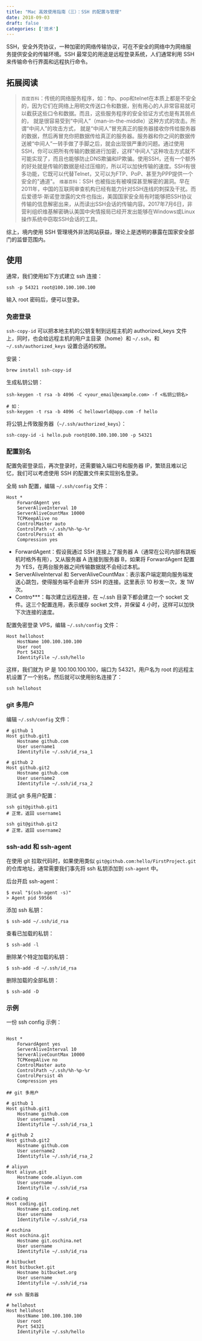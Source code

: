 ```yaml
---
title: "Mac 高效使用指南（三）：SSH 的配置与管理"
date: 2018-09-03
draft: false
categories: ['技术']
---
```


SSH，安全外壳协议，一种加密的网络传输协议，可在不安全的网络中为网络服务提供安全的传输环境。SSH 最常见的用途是远程登录系统，人们通常利用 SSH 来传输命令行界面和远程执行命令。

## 拓展阅读

> `百度百科`：传统的网络服务程序，如：ftp、pop和telnet在本质上都是不安全的，因为它们在网络上用明文传送口令和数据，别有用心的人非常容易就可以截获这些口令和数据。而且，这些服务程序的安全验证方式也是有其弱点的， 就是很容易受到“中间人”（man-in-the-middle）这种方式的攻击。所谓“中间人”的攻击方式， 就是“中间人”冒充真正的服务器接收你传给服务器的数据，然后再冒充你把数据传给真正的服务器。服务器和你之间的数据传送被“中间人”一转手做了手脚之后，就会出现很严重的问题。通过使用SSH，你可以把所有传输的数据进行加密，这样"中间人"这种攻击方式就不可能实现了，而且也能够防止DNS欺骗和IP欺骗。使用SSH，还有一个额外的好处就是传输的数据是经过压缩的，所以可以加快传输的速度。SSH有很多功能，它既可以代替Telnet，又可以为FTP、PoP、甚至为PPP提供一个安全的"通道"。
>`维基百科`：SSH 也被指出有被嗅探甚至解密的漏洞。早在2011年，中国的互联网审查机构已经有能力针对SSH连线的刺探及干扰。而后爱德华·斯诺登泄露的文件也指出，美国国家安全局有时能够把SSH协议传输的信息解密出来，从而读出SSH会话的传输内容。2017年7月6日，非营利组织维基解密确认美国中央情报局已经开发出能够在Windows或Linux操作系统中窃取SSH会话的工具。

综上，境内使用 SSH 管理境外非法网站获益，理论上是透明的暴露在国家安全部门的监督范围内。

## 使用

通常，我们使用如下方式建立 ssh 连接：

```
ssh -p 54321 root@100.100.100.100
```

输入 root 密码后，便可以登录。

### 免密登录

`ssh-copy-id` 可以把本地主机的公钥复制到远程主机的 authorized_keys 文件上，同时，也会给远程主机的用户主目录（home）和 `~/.ssh`，和 `~/.ssh/authorized_keys` 设置合适的权限。

安装：

```
brew install ssh-copy-id
```

生成私钥公钥：

```
ssh-keygen -t rsa -b 4096 -C <your_email@example.com> -f <私钥公钥名>

# 如：
ssh-keygen -t rsa -b 4096 -C helloworld@app.com -f hello
```

将公钥上传致服务器（`~/.ssh/authorized_keys`）：

```
ssh-copy-id -i hello.pub root@100.100.100.100 -p 54321
```

### 配置别名

配置免密登录后，再次登录时，还需要输入端口号和服务器 IP，繁琐且难以记忆，我们可以考虑使用 SSH 的配置文件来实现别名登录。

全局 ssh 配置，编辑 `~/.ssh/config` 文件：

```
Host *
    ForwardAgent yes
    ServerAliveInterval 10
    ServerAliveCountMax 10000
    TCPKeepAlive no
    ControlMaster auto
    ControlPath ~/.ssh/%h-%p-%r
    ControlPersist 4h
    Compression yes
```

* ForwardAgent：假设我通过 SSH 连接上了服务器 A（通常在公司内部有跳板机时格外有用），又从服务器 A 连接到服务器 B，如果将 ForwardAgent 配置为 YES，在两台服务器之间传输数据就不会经过本机。
* ServerAliveInterval 和 ServerAliveCountMax：表示客户端定期向服务端发送心跳包，使得服务端不会断开 SSH 的连接。这里表示 10 秒发一次，发 1W 次。
* Contro***：每次建立远程连接，在 ~/.ssh 目录下都会建立一个 socket 文件。这三个配置连用，表示缓存 socket 文件，并保留 4 小时，这样可以加快下次连接的速度。

配置免密登录 VPS，编辑 `~/.ssh/config` 文件：

```
Host hellohost
    HostName 100.100.100.100
    User root
    Port 54321
    IdentityFile ~/.ssh/hello
```

这样，我们就为 IP 是 100.100.100.100，端口为 54321，用户名为 root 的远程主机设置了一个别名，然后就可以使用别名连接了：

```
ssh hellohost
```

### git 多用户

编辑 `~/.ssh/config` 文件：

```
# github 1
Host github.git1
	Hostname github.com
	User username1
	Identityfile ~/.ssh/id_rsa_1

# github 2
Host github.git2
	Hostname github.com
	User username2
	Identityfile ~/.ssh/id_rsa_2
```

测试 git 多用户配置：

```
ssh git@github.git1
# 正常，返回 username1

ssh git@github.git2
# 正常，返回 username2
```

### ssh-add 和 ssh-agent

在使用 git 拉取代码时，如果使用类似 `git@github.com:hello/FirstProject.git` 的仓库地址，通常需要我们事先将 ssh 私钥添加到 `ssh-agent` 中。

后台开启 ssh-agent：

```
$ eval "$(ssh-agent -s)"
> Agent pid 59566
```

添加 ssh 私钥：

```
$ ssh-add ~/.ssh/id_rsa
```

查看已加载的私钥：

```
$ ssh-add -l
```

删除某个特定加载的私钥：

```
$ ssh-add -d ~/.ssh/id_rsa
```

删除加载的全部私钥：

```
$ ssh-add -D
```

### 示例

一份 ssh config 示例：

```

Host *
    ForwardAgent yes
    ServerAliveInterval 10
    ServerAliveCountMax 10000
    TCPKeepAlive no
    ControlMaster auto
    ControlPath ~/.ssh/%h-%p-%r
    ControlPersist 4h
    Compression yes

## git 多用户

# github 1
Host github.git1
	Hostname github.com
	User username1
	Identityfile ~/.ssh/id_rsa_1

# github 2
Host github.git2
	Hostname github.com
	User username2
	Identityfile ~/.ssh/id_rsa_2

# aliyun
Host aliyun.git
	Hostname code.aliyun.com
	User username
 	Identityfile ~/.ssh/id_rsa

# coding
Host coding.git
	Hostname git.coding.net
	User username
 	Identityfile ~/.ssh/id_rsa

# oschina
Host oschina.git
	Hostname git.oschina.net
	User username
 	Identityfile ~/.ssh/id_rsa

# bitbucket
Host bitbucket.git
	Hostname bitbucket.org
	User username
 	Identityfile ~/.ssh/id_rsa

## ssh 服务器

# hellohost
Host hellohost
    HostName 100.100.100.100
    User root
    Port 54321
    IdentityFile ~/.ssh/hello
```
